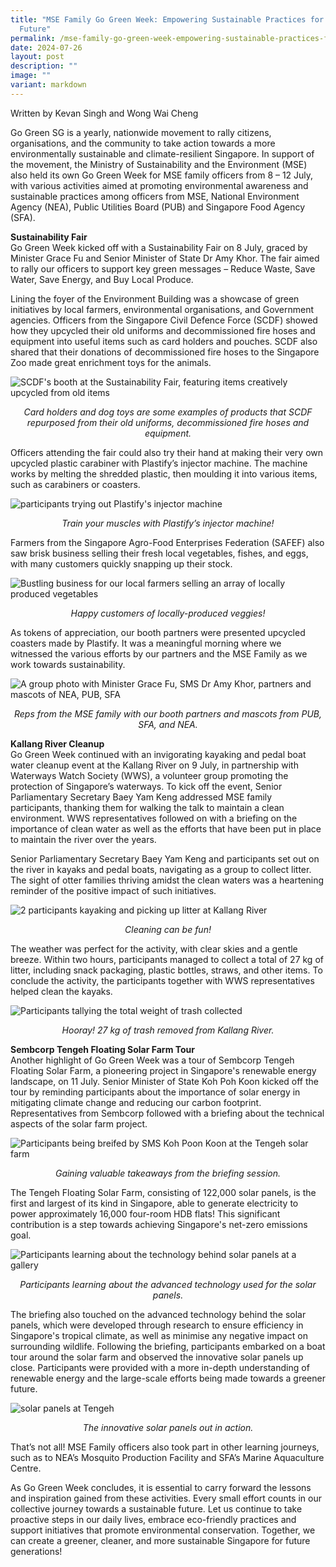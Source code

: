 ```yaml
---
title: "MSE Family Go Green Week: Empowering Sustainable Practices for a Greener
  Future"
permalink: /mse-family-go-green-week-empowering-sustainable-practices-for-a-greener-future/
date: 2024-07-26
layout: post
description: ""
image: ""
variant: markdown
---
```

Written by Kevan Singh and Wong Wai Cheng

Go Green SG is a yearly, nationwide movement to rally citizens, organisations, and the community to take action towards a more environmentally sustainable and climate-resilient Singapore. In support of the movement, the Ministry of Sustainability and the Environment (MSE) also held its own Go Green Week for MSE family officers from 8 – 12 July, with various activities aimed at promoting environmental awareness and sustainable practices among officers from MSE, National Environment Agency (NEA), Public Utilities Board (PUB) and Singapore Food Agency (SFA).

**Sustainability Fair**<br>
Go Green Week kicked off with a Sustainability Fair on 8 July, graced by Minister Grace Fu and Senior Minister of State Dr Amy Khor. The fair aimed to rally our officers to support key green messages – Reduce Waste, Save Water, Save Energy, and Buy Local Produce.

Lining the foyer of the Environment Building was a showcase of green initiatives by local farmers, environmental organisations, and Government agencies. Officers from the Singapore Civil Defence Force (SCDF) showed how they upcycled their old uniforms and decommissioned fire hoses and equipment into useful items such as card holders and pouches. SCDF also shared that their donations of decommissioned fire hoses to the Singapore Zoo made great enrichment toys for the animals. 
 
![SCDF's booth at the Sustainability Fair, featuring items creatively upcycled from old items](/images/Blog/Go%20Green%20Week/GGW_1.png)
<div style="text-align:center"><i>Card holders and dog toys are some examples of products that SCDF repurposed from their old uniforms, decommissioned fire hoses and equipment.</i></div>

Officers attending the fair could also try their hand at making their very own upcycled plastic carabiner with Plastify’s injector machine. The machine works by melting the shredded plastic, then moulding it into various items, such as carabiners or coasters.
 
![participants trying out Plastify's injector machine](/images/Blog/Go%20Green%20Week/GGW_2.png)<div style="text-align:center"><i>Train your muscles with Plastify’s injector machine!</i></div>

Farmers from the Singapore Agro-Food Enterprises Federation (SAFEF) also saw brisk business selling their fresh local vegetables, fishes, and eggs, with many customers quickly snapping up their stock. 
 
![Bustling business for our local farmers selling an array of locally produced vegetables](/images/Blog/Go%20Green%20Week/GGW_3.png)<div style="text-align:center"><i>Happy customers of locally-produced veggies!</i></div>

As tokens of appreciation, our booth partners were presented upcycled coasters made by Plastify. It was a meaningful morning where we witnessed the various efforts by our partners and the MSE Family as we work towards sustainability. 
 
![A group photo with Minister Grace Fu, SMS Dr Amy Khor, partners and mascots of NEA, PUB, SFA](/images/Blog/Go%20Green%20Week/GGW_4.png)<div style="text-align:center"><i>Reps from the MSE family with our booth partners and mascots from PUB, SFA, and NEA.</i></div>

**Kallang River Cleanup**<br>
Go Green Week continued with an invigorating kayaking and pedal boat water cleanup event at the Kallang River on 9 July, in partnership with Waterways Watch Society (WWS), a volunteer group promoting the protection of Singapore’s waterways. To kick off the event, Senior Parliamentary Secretary Baey Yam Keng addressed MSE family participants, thanking them for walking the talk to maintain a clean environment. WWS representatives followed on with a briefing on the importance of clean water as well as the efforts that have been put in place to maintain the river over the years.
 
Senior Parliamentary Secretary Baey Yam Keng and participants set out on the river in kayaks and pedal boats, navigating as a group to collect litter. The sight of otter families thriving amidst the clean waters was a heartening reminder of the positive impact of such initiatives.
 
![2 participants kayaking and picking up litter at Kallang River](/images/Blog/Go%20Green%20Week/GGW_5.png)<div style="text-align:center"><i>Cleaning can be fun!</i></div>

The weather was perfect for the activity, with clear skies and a gentle breeze. Within two hours, participants managed to collect a total of 27 kg of litter, including snack packaging, plastic bottles, straws, and other items. To conclude the activity, the participants together with WWS representatives helped clean the kayaks.  

![Participants tallying the total weight of trash collected](/images/Blog/Go%20Green%20Week/GGW_6.png)<div style="text-align:center"><i>Hooray! 27 kg of trash removed from Kallang River.</i></div>

**Sembcorp Tengeh Floating Solar Farm Tour**<br>
Another highlight of Go Green Week was a tour of Sembcorp Tengeh Floating Solar Farm, a pioneering project in Singapore's renewable energy landscape, on 11 July. Senior Minister of State Koh Poh Koon kicked off the tour by reminding participants about the importance of solar energy in mitigating climate change and reducing our carbon footprint. Representatives from Sembcorp followed with a briefing about the technical aspects of the solar farm project.
 
![Participants being breifed by SMS Koh Poon Koon at the Tengeh solar farm](/images/Blog/Go%20Green%20Week/GGW_7.png)<div style="text-align:center"><i>Gaining valuable takeaways from the briefing session.</i></div>

The Tengeh Floating Solar Farm, consisting of 122,000 solar panels, is the first and largest of its kind in Singapore, able to generate electricity to power approximately 16,000 four-room HDB flats! This significant contribution is a step towards achieving Singapore's net-zero emissions goal.
 
![Participants learning about the technology behind solar panels at a gallery](/images/Blog/Go%20Green%20Week/GGW_8.png)<div style="text-align:center"><i>Participants learning about the advanced technology used for the solar panels.</i></div>

The briefing also touched on the advanced technology behind the solar panels, which were developed through research to ensure efficiency in Singapore's tropical climate, as well as minimise any negative impact on surrounding wildlife.
Following the briefing, participants embarked on a boat tour around the solar farm and observed the innovative solar panels up close. Participants were provided with a more in-depth understanding of renewable energy and the large-scale efforts being made towards a greener future.
 
![solar panels at Tengeh](/images/Blog/Go%20Green%20Week/GGW_9.png)<div style="text-align:center"><i>The innovative solar panels out in action.</i></div>

That’s not all! MSE Family officers also took part in other learning journeys, such as to NEA’s Mosquito Production Facility and SFA’s Marine Aquaculture Centre.

As Go Green Week concludes, it is essential to carry forward the lessons and inspiration gained from these activities. Every small effort counts in our collective journey towards a sustainable future. Let us continue to take proactive steps in our daily lives, embrace eco-friendly practices and support initiatives that promote environmental conservation. Together, we can create a greener, cleaner, and more sustainable Singapore for future generations!
